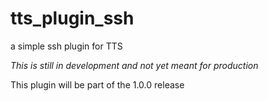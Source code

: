 # tts_plugin_ssh
a simple ssh plugin for TTS

*This is still in development and not yet meant for production*

This plugin will be part of the 1.0.0 release
